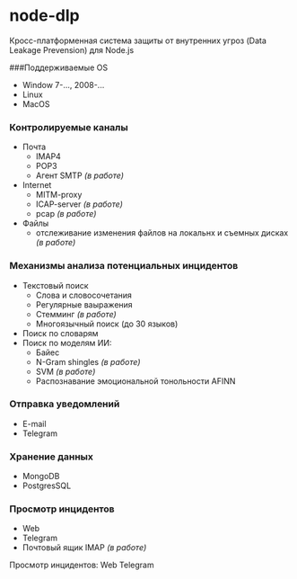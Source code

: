 # node-dlp

Кросс-платформенная система защиты от внутренних угроз (Data Leakage Prevension) для Node.js

###Поддерживаемые OS
* Window 7-..., 2008-...
* Linux
* MacOS

### Контролируемые каналы
* Почта
	- IMAP4
	- POP3
	- Агент SMTP *(в работе)*
* Internet
	- MITM-proxy
	- ICAP-server *(в работе)*
	- pcap *(в работе)*
* Файлы
	- отслеживание изменения файлов на локальнх и съемных дисках *(в работе)*

### Механизмы анализа потенциальных инцидентов
* Текстовый	поиск
	- Слова и словосочетания
	- Регулярные ваыражения
	- Стемминг *(в работе)*
	- Многоязычный поиск (до 30 языков)
* Поиск по словарям
* Поиск по моделям ИИ:
	- Байес
	- N-Gram shingles *(в работе)*
	- SVM *(в работе)*
	- Распознавание эмоциональной тонольности AFINN

### Отправка уведомлений
* E-mail
* Telegram

### Хранение данных
* MongoDB
* PostgresSQL


### Просмотр инцидентов
* Web
* Telegram
* Почтовый ящик IMAP *(в работе)*

Просмотр инцидентов:
	Web
	Telegram




